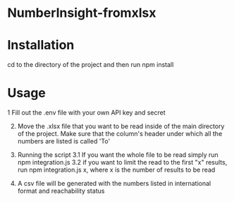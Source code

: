 # NumberInsight-fromxlsx

# Installation
cd to the directory of the project and then run npm install 

# Usage
1 Fill out the .env file with your own API key and secret

2. Move the .xlsx file that you want to be read inside of the main directory of the project. Make sure that the column's header under which all the numbers are listed is called 'To'

3. Running the script
    3.1 If you want the whole file to be read simply run npm integration.js
    3.2 if you want to limit the read to the first "x" results, run npm integration.js x, where x is the number of results to       be read
4. A csv file will be generated with the numbers listed in international format and reachability status
